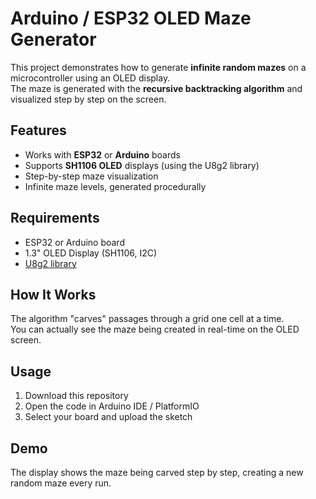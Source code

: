 # Arduino / ESP32 OLED Maze Generator

This project demonstrates how to generate **infinite random mazes** on a microcontroller using an OLED display.  
The maze is generated with the **recursive backtracking algorithm** and visualized step by step on the screen.

## Features
- Works with **ESP32** or **Arduino** boards  
- Supports **SH1106 OLED** displays (using the U8g2 library)  
- Step-by-step maze visualization  
- Infinite maze levels, generated procedurally  

## Requirements
- ESP32 or Arduino board  
- 1.3" OLED Display (SH1106, I2C)  
- [U8g2 library](https://github.com/olikraus/u8g2)  

## How It Works
The algorithm "carves" passages through a grid one cell at a time.  
You can actually see the maze being created in real-time on the OLED screen.

## Usage
1. Download this repository  
2. Open the code in Arduino IDE / PlatformIO  
3. Select your board and upload the sketch  

## Demo
The display shows the maze being carved step by step, creating a new random maze every run.
